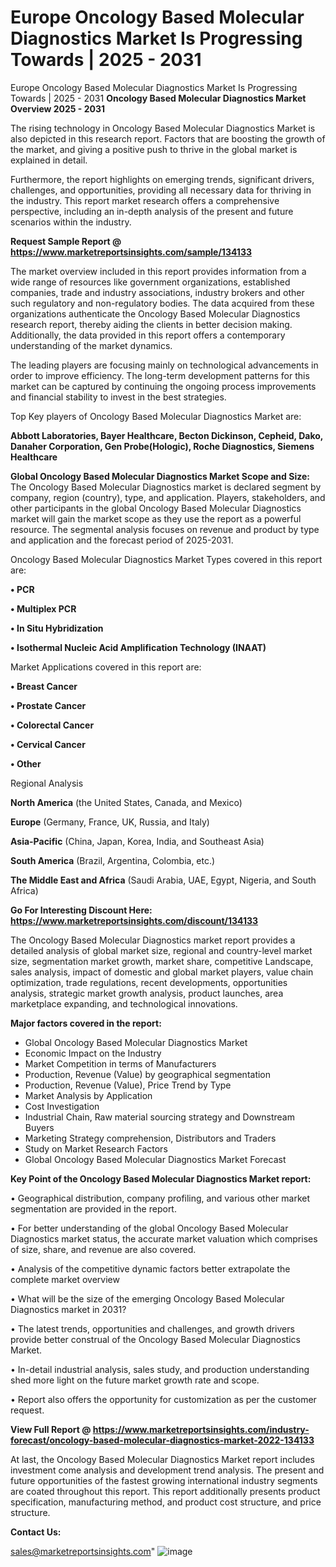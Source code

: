 # Europe Oncology Based Molecular Diagnostics Market Is Progressing Towards | 2025 - 2031
Europe Oncology Based Molecular Diagnostics Market Is Progressing Towards | 2025 - 2031
<Strong> Oncology Based Molecular Diagnostics Market Overview 2025 - 2031</strong>

The rising technology in Oncology Based Molecular Diagnostics Market is also depicted in this research report. Factors that are boosting the growth of the market, and giving a positive push to thrive in the global market is explained in detail.

Furthermore, the report highlights on emerging trends, significant drivers, challenges, and opportunities, providing all necessary data for thriving in the industry. This report market research offers a comprehensive perspective, including an in-depth analysis of the present and future scenarios within the industry.

<strong>Request Sample Report @ <a href=https://www.marketreportsinsights.com/sample/134133>https://www.marketreportsinsights.com/sample/134133</a></strong>

The market overview included in this report provides information from a wide range of resources like government organizations, established companies, trade and industry associations, industry brokers and other such regulatory and non-regulatory bodies. The data acquired from these organizations authenticate the Oncology Based Molecular Diagnostics research report, thereby aiding the clients in better decision making. Additionally, the data provided in this report offers a contemporary understanding of the market dynamics.

The leading players are focusing mainly on technological advancements in order to improve efficiency. The long-term development patterns for this market can be captured by continuing the ongoing process improvements and financial stability to invest in the best strategies.

Top Key players of Oncology Based Molecular Diagnostics Market are:

<strong>Abbott Laboratories, Bayer Healthcare, Becton Dickinson, Cepheid, Dako, Danaher Corporation, Gen Probe(Hologic), Roche Diagnostics, Siemens Healthcare</strong>

<strong><b>Global Oncology Based Molecular Diagnostics Market Scope and Size:</b></strong>
The Oncology Based Molecular Diagnostics market is declared segment by company, region (country), type, and application. Players, stakeholders, and other participants in the global Oncology Based Molecular Diagnostics market will gain the market scope as they use the report as a powerful resource. The segmental analysis focuses on revenue and product by type and application and the forecast period of 2025-2031.

Oncology Based Molecular Diagnostics Market Types covered in this report are:

<strong>• PCR

• Multiplex PCR

• In Situ Hybridization

• Isothermal Nucleic Acid Amplification Technology (INAAT)</strong>

Market Applications covered in this report are:

<strong>• Breast Cancer

• Prostate Cancer

• Colorectal Cancer

• Cervical Cancer

• Other</strong> 

Regional Analysis

<strong>North America</strong> (the United States, Canada, and Mexico)

<strong>Europe</strong> (Germany, France, UK, Russia, and Italy)

<strong>Asia-Pacific</strong> (China, Japan, Korea, India, and Southeast Asia)

<strong>South America</strong> (Brazil, Argentina, Colombia, etc.)

<strong>The Middle East and Africa</strong> (Saudi Arabia, UAE, Egypt, Nigeria, and South Africa)

<strong>Go For Interesting Discount Here: <a href=https://www.marketreportsinsights.com/discount/134133>https://www.marketreportsinsights.com/discount/134133</a></strong>

The Oncology Based Molecular Diagnostics market report provides a detailed analysis of global market size, regional and country-level market size, segmentation market growth, market share, competitive Landscape, sales analysis, impact of domestic and global market players, value chain optimization, trade regulations, recent developments, opportunities analysis, strategic market growth analysis, product launches, area marketplace expanding, and technological innovations.

<strong><b>Major factors covered in the report:</b></strong>
<ul>
  <li>Global Oncology Based Molecular Diagnostics Market </li>
  <li>Economic Impact on the Industry</li>
  <li>Market Competition in terms of Manufacturers</li>
  <li>Production, Revenue (Value) by geographical segmentation</li>
  <li>Production, Revenue (Value), Price Trend by Type</li>
  <li>Market Analysis by Application</li>
  <li>Cost Investigation</li>
  <li>Industrial Chain, Raw material sourcing strategy and Downstream Buyers</li>
  <li>Marketing Strategy comprehension, Distributors and Traders</li>
  <li>Study on Market Research Factors</li>
  <li>Global Oncology Based Molecular Diagnostics Market Forecast</li>
</ul>

<strong><b>Key Point of the Oncology Based Molecular Diagnostics Market report:</b></strong>

• Geographical distribution, company profiling, and various other market segmentation are provided in the report.

• For better understanding of the global Oncology Based Molecular Diagnostics market status, the accurate market valuation which comprises of size, share, and revenue are also covered.

• Analysis of the competitive dynamic factors better extrapolate the complete market overview

• What will be the size of the emerging Oncology Based Molecular Diagnostics market in 2031?

• The latest trends, opportunities and challenges, and growth drivers provide better construal of the Oncology Based Molecular Diagnostics Market.

• In-detail industrial analysis, sales study, and production understanding shed more light on the future market growth rate and scope.

• Report also offers the opportunity for customization as per the customer request.

<strong><b>View Full Report @ <a href=https://www.marketreportsinsights.com/industry-forecast/oncology-based-molecular-diagnostics-market-2022-134133>https://www.marketreportsinsights.com/industry-forecast/oncology-based-molecular-diagnostics-market-2022-134133</a></b></strong>


At last, the Oncology Based Molecular Diagnostics Market report includes investment come analysis and development trend analysis. The present and future opportunities of the fastest growing international industry segments are coated throughout this report. This report additionally presents product specification, manufacturing method, and product cost structure, and price structure.

<strong>Contact Us:</strong>

sales@marketreportsinsights.com"
![image](https://github.com/user-attachments/assets/faac4b7f-105d-4ff1-a4d6-34155b370cc7)
